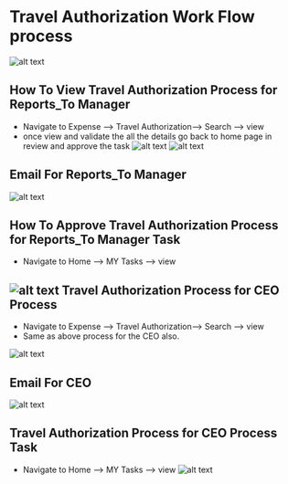 Travel Authorization Work Flow process
==========
![alt text](../../images/expense/travel-authorization-process.png "Travel Authorization")

How To View Travel Authorization Process for Reports_To Manager
----
 - Navigate to Expense --> Travel Authorization--> Search --> view
 - once view and validate the all the details go back to home page in review and approve the task
![alt text](../../images/expense/travel-reportsto-manager.png "Travel Authorization")
![alt text](../../images/expense/view-travel-authorization.png "Travel Authorization")

Email For Reports_To Manager
----
![alt text](../../images/expense/Email_reportsto.png "Travel Authorization")

How To Approve Travel Authorization Process for Reports_To Manager Task
----
 - Navigate to Home --> MY Tasks --> view

![alt text](../../images/expense/pending-manager-approval-task.png "Travel Authorization")
Travel Authorization Process for CEO Process
----
- Navigate to Expense --> Travel Authorization--> Search --> view
- Same as above process for the CEO also.

![alt text](../../images/expense/ceo-approval-process.png "Travel Authorization")

Email For CEO
----
![alt text](../../images/expense/Email_CEOapproval.png "Travel Authorization")

Travel Authorization Process for CEO Process Task
----
 - Navigate to Home --> MY Tasks --> view
![alt text](../../images/expense/ceo-approval-task.png "Travel Authorization")
